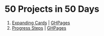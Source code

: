 # 50 Projects in 50 Days

1. [Expanding Cards](/expanding-cards) | [GHPages](https://andmatrosov.github.io/50projectsin50days/expanding-cards)
2. [Progress Steps](/progress-steps) | [GHPages](https://andmatrosov.github.io/50projectsin50days/progress-steps)